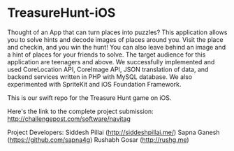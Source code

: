 # TreasureHunt-iOS
Thought of an App that can turn places into puzzles? This application allows you to solve hints and decode images of places around you. Visit the place and checkin, and you win the hunt! You can also leave behind an image and a hint of places for your friends to solve. The target audience for this application are teenagers and above. We successfully implemented and used CoreLocation API, CoreImage API, JSON translation of data, and backend services written in PHP with MySQL database. We also experimented with SpriteKit and iOS Foundation Framework.

This is our swift repo for the Treasure Hunt game on iOS. 

Here's the link to the complete project submission: http://challengepost.com/software/navitag


Project Developers:
Siddesh Pillai (http://siddeshpillai.me/)
Sapna Ganesh  (https://github.com/sapna4g)
Rushabh Gosar (http://rushg.me)
 
